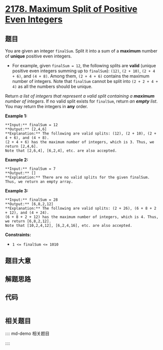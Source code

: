 # [2178. Maximum Split of Positive Even Integers](https://leetcode.com/problems/maximum-split-of-positive-even-integers)

## 题目

You are given an integer `finalSum`. Split it into a sum of a **maximum**
number of **unique** positive even integers.

  * For example, given `finalSum = 12`, the following splits are **valid** (unique positive even integers summing up to `finalSum`): `(12)`, `(2 + 10)`, `(2 + 4 + 6)`, and `(4 + 8)`. Among them, `(2 + 4 + 6)` contains the maximum number of integers. Note that `finalSum` cannot be split into `(2 + 2 + 4 + 4)` as all the numbers should be unique.

Return _a list of integers that represent a valid split containing a
**maximum** number of integers_. If no valid split exists for `finalSum`,
return _an **empty** list_. You may return the integers in **any** order.



**Example 1:**

    
    
    **Input:** finalSum = 12
    **Output:** [2,4,6]
    **Explanation:** The following are valid splits: (12), (2 + 10), (2 + 4 + 6), and (4 + 8).
    (2 + 4 + 6) has the maximum number of integers, which is 3. Thus, we return [2,4,6].
    Note that [2,6,4], [6,2,4], etc. are also accepted.
    

**Example 2:**

    
    
    **Input:** finalSum = 7
    **Output:** []
    **Explanation:** There are no valid splits for the given finalSum.
    Thus, we return an empty array.
    

**Example 3:**

    
    
    **Input:** finalSum = 28
    **Output:** [6,8,2,12]
    **Explanation:** The following are valid splits: (2 + 26), (6 + 8 + 2 + 12), and (4 + 24). 
    (6 + 8 + 2 + 12) has the maximum number of integers, which is 4. Thus, we return [6,8,2,12].
    Note that [10,2,4,12], [6,2,4,16], etc. are also accepted.
    



**Constraints:**

  * `1 <= finalSum <= 1010`


## 题目大意

## 解题思路

## 代码

```javascript

```

## 相关题目

:::: md-demo 相关题目

::::
